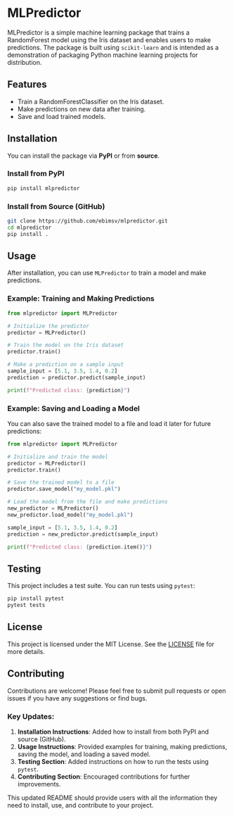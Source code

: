 # MLPredictor

MLPredictor is a simple machine learning package that trains a RandomForest model using the Iris dataset and enables users to make predictions. The package is built using `scikit-learn` and is intended as a demonstration of packaging Python machine learning projects for distribution.

## Features

- Train a RandomForestClassifier on the Iris dataset.
- Make predictions on new data after training.
- Save and load trained models.

## Installation

You can install the package via **PyPI** or from **source**.

### Install from PyPI

```bash
pip install mlpredictor
```

### Install from Source (GitHub)

```bash
git clone https://github.com/ebimsv/mlpredictor.git
cd mlpredictor
pip install .
```

## Usage

After installation, you can use `MLPredictor` to train a model and make predictions.

### Example: Training and Making Predictions

```python
from mlpredictor import MLPredictor

# Initialize the predictor
predictor = MLPredictor()

# Train the model on the Iris dataset
predictor.train()

# Make a prediction on a sample input
sample_input = [5.1, 3.5, 1.4, 0.2]
prediction = predictor.predict(sample_input)

print(f"Predicted class: {prediction}")
```

### Example: Saving and Loading a Model

You can also save the trained model to a file and load it later for future predictions:

```python
from mlpredictor import MLPredictor

# Initialize and train the model
predictor = MLPredictor()
predictor.train()

# Save the trained model to a file
predictor.save_model("my_model.pkl")

# Load the model from the file and make predictions
new_predictor = MLPredictor()
new_predictor.load_model("my_model.pkl")

sample_input = [5.1, 3.5, 1.4, 0.2]
prediction = new_predictor.predict(sample_input)

print(f"Predicted class: {prediction.item()}")
```

## Testing

This project includes a test suite. You can run tests using `pytest`:

```bash
pip install pytest
pytest tests
```

## License

This project is licensed under the MIT License. See the [LICENSE](LICENSE) file for more details.

## Contributing

Contributions are welcome! Please feel free to submit pull requests or open issues if you have any suggestions or find bugs.

### Key Updates:

1. **Installation Instructions**: Added how to install from both PyPI and source (GitHub).
2. **Usage Instructions**: Provided examples for training, making predictions, saving the model, and loading a saved model.
3. **Testing Section**: Added instructions on how to run the tests using `pytest`.
4. **Contributing Section**: Encouraged contributions for further improvements.

This updated README should provide users with all the information they need to install, use, and contribute to your project.
